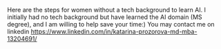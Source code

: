 Here are the steps for women without a tech background to learn AI. I initially had no tech background but have learned the AI domain (MS degree), and I am willing to help save your time:)
You may contact me on linkedin https://www.linkedin.com/in/katarina-prozorova-md-mba-13204691/
